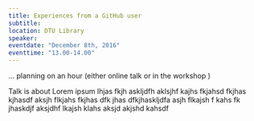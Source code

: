 ```yaml
---
title: Experiences from a GitHub user
subtitle:
location: DTU Library
speaker:
eventdate: "December 8th, 2016"
eventtime: "13.00-14.00"
---
```


... planning on an hour (either online talk or in the workshop )

Talk is about Lorem ipsum lhjas fkjh askljdfh aklsjhf kajhs fkjahsd fkjhas kjhasdf
aksjh flkjahs fkjhas dfk jhas dfkjhaskljdfa
asjh flkajsh f kahs fk jhaskdjf
aksjdhf lkajsh klahs
aksjd akjshd kahsdf
